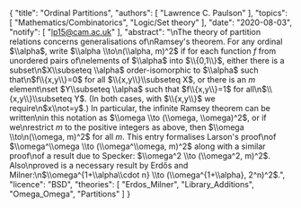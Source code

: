 {
    "title": "Ordinal Partitions",
    "authors": [
        "Lawrence C. Paulson"
    ],
    "topics": [
        "Mathematics/Combinatorics",
        "Logic/Set theory"
    ],
    "date": "2020-08-03",
    "notify": [
        "lp15@cam.ac.uk"
    ],
    "abstract": "\nThe theory of partition relations concerns generalisations of\nRamsey's theorem. For any ordinal $\\alpha$, write $\\alpha \\to\n(\\alpha, m)^2$ if for each function $f$ from unordered pairs of\nelements of $\\alpha$ into $\\{0,1\\}$, either there is a subset\n$X\\subseteq \\alpha$ order-isomorphic to $\\alpha$ such that\n$f\\{x,y\\}=0$ for all $\\{x,y\\}\\subseteq X$, or there is an $m$ element\nset $Y\\subseteq \\alpha$ such that $f\\{x,y\\}=1$ for all\n$\\{x,y\\}\\subseteq Y$. (In both cases, with $\\{x,y\\}$ we require\n$x\\not=y$.) In particular, the infinite Ramsey theorem can be written\nin this notation as $\\omega \\to (\\omega, \\omega)^2$, or if we\nrestrict $m$ to the positive integers as above, then $\\omega \\to\n(\\omega, m)^2$ for all $m$.  This entry formalises Larson's proof\nof $\\omega^\\omega \\to (\\omega^\\omega, m)^2$ along with a similar proof\nof a result due to Specker: $\\omega^2 \\to (\\omega^2, m)^2$. Also\nproved is a necessary result by Erdős and Milner:\n$\\omega^{1+\\alpha\\cdot n} \\to (\\omega^{1+\\alpha}, 2^n)^2$.",
    "licence": "BSD",
    "theories": [
        "Erdos_Milner",
        "Library_Additions",
        "Omega_Omega",
        "Partitions"
    ]
}